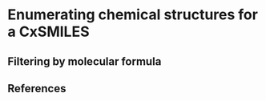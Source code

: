 # Enumerating chemical structures for a CxSMILES

## Filtering by molecular formula

## References

<references/>

